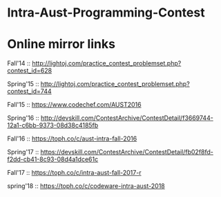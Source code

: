 # Intra-Aust-Programming-Contest

Online mirror links
===================

Fall'14 :: http://lightoj.com/practice_contest_problemset.php?contest_id=628

Spring'15 :: http://lightoj.com/practice_contest_problemset.php?contest_id=744

Fall'15 :: https://www.codechef.com/AUST2016

Spring'16 :: http://devskill.com/ContestArchive/ContestDetail/f3669744-12a1-c6bb-9373-08d38c4185fb

Fall'16 :: https://toph.co/c/aust-intra-fall-2016

Spring'17 :: https://devskill.com/ContestArchive/ContestDetail/fb02f8fd-f2dd-cb41-8c93-08d4a1dce61c

Fall'17 :: https://toph.co/c/intra-aust-fall-2017-r

spring'18 :: https://toph.co/c/codeware-intra-aust-2018
